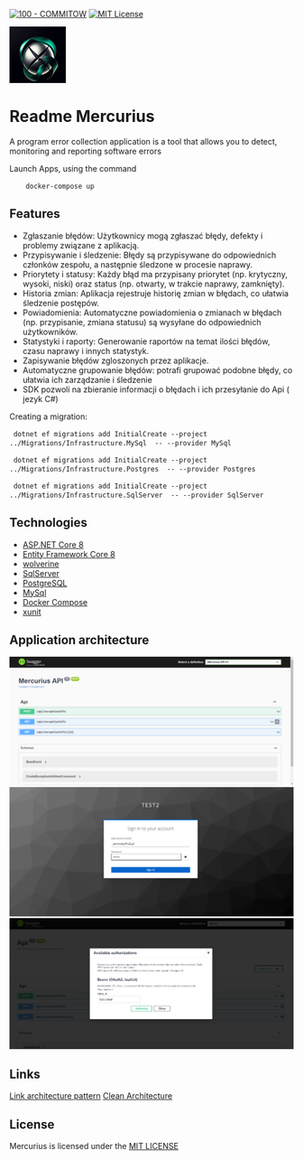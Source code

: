 [![100 - COMMITOW](https://img.shields.io/badge/100-COMMITOW-2ea44f)](https://100commitow.pl/)
[![MIT License](https://img.shields.io/badge/License-MIT-green.svg)](https://choosealicense.com/licenses/mit/)


![Logo](/images/logo.png)


# Readme Mercurius
A program error collection application is a tool that allows you to detect,
monitoring and reporting software errors


Launch Apps, using the command
```
    docker-compose up
```
## Features

- Zgłaszanie błędów: Użytkownicy mogą zgłaszać błędy, defekty i problemy związane z aplikacją.
- Przypisywanie i śledzenie: Błędy są przypisywane do odpowiednich członków zespołu, a następnie śledzone w procesie naprawy.
- Priorytety i statusy: Każdy błąd ma przypisany priorytet (np. krytyczny, wysoki, niski) oraz status (np. otwarty, w trakcie naprawy, zamknięty).
- Historia zmian: Aplikacja rejestruje historię zmian w błędach, co ułatwia śledzenie postępów.
- Powiadomienia: Automatyczne powiadomienia o zmianach w błędach (np. przypisanie, zmiana statusu) są wysyłane do odpowiednich użytkowników.
- Statystyki i raporty: Generowanie raportów na temat ilości błędów, czasu naprawy i innych statystyk.
- Zapisywanie błędów zgloszonych przez aplikacje.
- Automatyczne grupowanie błędów: potrafi grupować podobne błędy, co ułatwia ich zarządzanie i śledzenie
- SDK pozwoli na zbieranie informacji o błędach i ich przesyłanie do Api ( jezyk C#)

Creating a migration:

```
 dotnet ef migrations add InitialCreate --project ../Migrations/Infrastructure.MySql  -- --provider MySql
```

```
 dotnet ef migrations add InitialCreate --project ../Migrations/Infrastructure.Postgres  -- --provider Postgres
```

```
 dotnet ef migrations add InitialCreate --project ../Migrations/Infrastructure.SqlServer  -- --provider SqlServer
```

## Technologies
* [ASP.NET Core 8](https://docs.microsoft.com/en-us/aspnet/core/introduction-to-aspnet-core)
* [Entity Framework Core 8](https://docs.microsoft.com/en-us/ef/core/)
* [wolverine](https://wolverine.netlify.app/)
* [SqlServer](Microsoft.EntityFrameworkCore.SqlServer)
* [PostgreSQL](Npgsql.EntityFrameworkCore.PostgreSQL)
* [MySql](Pomelo.EntityFrameworkCore.MySql)
* [Docker Compose](https://docs.docker.com/compose/)
* [xunit](https://xunit.net/)
## Application architecture

![swagger](/images/swagger.png)
![login](/images/login.png)
![Swagger Login](/images/swagger_Login.png)

## Links
[Link architecture pattern](https://github.com/dotnet-architecture/eShopOnWeb)
[Clean Architecture](https://github.com/jasontaylordev/CleanArchitecture)


## License

Mercurius is licensed under the [MIT LICENSE](https://choosealicense.com/licenses/mit/) 


